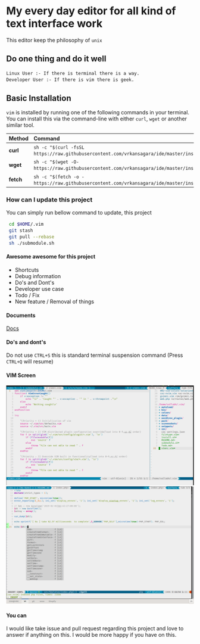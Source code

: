 # My every day editor for all kind of text interface work

This editor keep the philosophy of `unix`

## Do one thing and do it well

```bash
Linux User :- If there is terminal there is a way.
Developer User :- If there is vim there is geek.
```

## Basic Installation

`vim` is installed by running one of the following commands in your terminal.
You can install this via the command-line with
either `curl`, `wget` or another similar tool.

| Method    | Command                                                                                     |
| :-------- | :------------------------------------------------------------------------------------------ |
| **curl**  | `sh -c "$(curl -fsSL https://raw.githubusercontent.com/vrkansagara/ide/master/install.sh)"` |
| **wget**  | `sh -c "$(wget -O- https://raw.githubusercontent.com/vrkansagara/ide/master/install.sh)"`   |
| **fetch** | `sh -c "$(fetch -o - https://raw.githubusercontent.com/vrkansagara/ide/master/install.sh)"` |

### How can I update this project

You can simply run bellow command to update, this project

```bash
 cd $HOME/.vim
 git stash
 git pull --rebase
 sh ./submodule.sh
```

#### Awesome awesome for this project

- Shortcuts
- Debug information
- Do's and Dont's
- Developer use case
- Todo / Fix
- New feature / Removal of things

#### Documents

[Docs](src/Docs/README.md)

#### Do's and dont's

Do not use `CTRL+S` this is standard terminal suspension
command (Press `CTRL+Q` will resume)

#### VIM Screen

![Light](src/Images/light.png?raw=true "light")
![Light1](src/Images/light1.png?raw=true "light1")

#### You can

I would like take issue and pull request regarding this project and
love to answer if anything on this. I would be more happy if you have on this.

